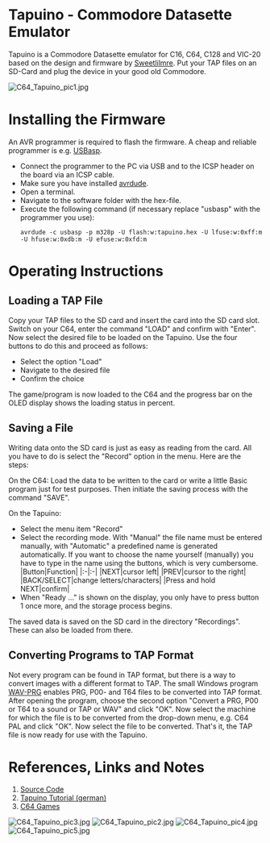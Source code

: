 # Tapuino - Commodore Datasette Emulator
Tapuino is a Commodore Datasette emulator for C16, C64, C128 and VIC-20 based on the design and firmware by [Sweetlilmre](https://github.com/sweetlilmre/tapuino). Put your TAP files on an SD-Card and plug the device in your good old Commodore.

![C64_Tapuino_pic1.jpg](https://raw.githubusercontent.com/wagiminator/C64-Collection/master/C64_Tapuino/documentation/C64_Tapuino_pic1.jpg)

# Installing the Firmware
An AVR programmer is required to flash the firmware. A cheap and reliable programmer is e.g. [USBasp](https://aliexpress.com/wholesale?SearchText=usbasp). 

- Connect the programmer to the PC via USB and to the ICSP header on the board via an ICSP cable.
- Make sure you have installed [avrdude](https://learn.adafruit.com/usbtinyisp/avrdude).
- Open a terminal.
- Navigate to the software folder with the hex-file.
- Execute the following command (if necessary replace "usbasp" with the programmer you use):
  ```
  avrdude -c usbasp -p m328p -U flash:w:tapuino.hex -U lfuse:w:0xff:m -U hfuse:w:0xdb:m -U efuse:w:0xfd:m
  ```

# Operating Instructions
## Loading a TAP File
Copy your TAP files to the SD card and insert the card into the SD card slot. Switch on your C64, enter the command "LOAD" and confirm with "Enter". Now select the desired file to be loaded on the Tapuino. Use the four buttons to do this and proceed as follows:
- Select the option "Load"
- Navigate to the desired file
- Confirm the choice

The game/program is now loaded to the C64 and the progress bar on the OLED display shows the loading status in percent.

## Saving a File
Writing data onto the SD card is just as easy as reading from the card. All you have to do is select the "Record" option in the menu. Here are the steps:

On the C64: Load the data to be written to the card or write a little Basic program just for test purposes. Then initiate the saving process with the command "SAVE".

On the Tapuino:
- Select the menu item "Record"
- Select the recording mode. With "Manual" the file name must be entered manually, with "Automatic" a predefined name is generated automatically. If you want to choose the name yourself (manually) you have to type in the name using the buttons, which is very cumbersome.
  |Button|Function|
  |:-|:-|
  |NEXT|cursor left|
  |PREV|cursor to the right|
  |BACK/SELECT|change letters/characters|
  |Press and hold NEXT|confirm|
- When "Ready ..." is shown on the display, you only have to press button 1 once more, and the storage process begins.

The saved data is saved on the SD card in the directory "Recordings". These can also be loaded from there.

## Converting Programs to TAP Format
Not every program can be found in TAP format, but there is a way to convert images with a different format to TAP. The small Windows program [WAV-PRG](http://wav-prg.sourceforge.net/wavprg.html) enables PRG, P00- and T64 files to be converted into TAP format. After opening the program, choose the second option "Convert a PRG, P00 or T64 to a sound or TAP or WAV" and click "OK". Now select the machine for which the file is to be converted from the drop-down menu, e.g. C64 PAL and click "OK". Now select the file to be converted. That's it, the TAP file is now ready for use with the Tapuino.

# References, Links and Notes
1. [Source Code](https://github.com/sweetlilmre/tapuino)
2. [Tapuino Tutorial (german)](https://www.mingos-commodorepage.com/tutorials/c64tapuino.php?title=Der%20Tapuino%20im%20Selbstbau)
3. [C64 Games](https://www.c64games.de/)

![C64_Tapuino_pic3.jpg](https://raw.githubusercontent.com/wagiminator/C64-Collection/master/C64_Tapuino/documentation/C64_Tapuino_pic3.jpg)
![C64_Tapuino_pic2.jpg](https://raw.githubusercontent.com/wagiminator/C64-Collection/master/C64_Tapuino/documentation/C64_Tapuino_pic2.jpg)
![C64_Tapuino_pic4.jpg](https://raw.githubusercontent.com/wagiminator/C64-Collection/master/C64_Tapuino/documentation/C64_Tapuino_pic4.jpg)
![C64_Tapuino_pic5.jpg](https://raw.githubusercontent.com/wagiminator/C64-Collection/master/C64_Tapuino/documentation/C64_Tapuino_pic5.jpg)
